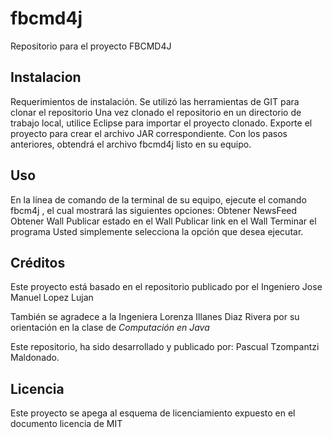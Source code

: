 # fbcmd4j
Repositorio para el proyecto FBCMD4J

## Instalacion
Requerimientos de instalación.
Se utilizó las herramientas de GIT para clonar el repositorio 
Una vez clonado el repositorio en un directorio de trabajo local, utilice Eclipse para importar el proyecto clonado. 
Exporte el proyecto para crear el archivo JAR correspondiente. 
Con los pasos anteriores, obtendrá el archivo fbcmd4j listo en su equipo.



## Uso 
En la línea de comando de la terminal de su equipo, ejecute el comando fbcm4j , el cual mostrará las siguientes opciones:
Obtener NewsFeed
Obtener Wall
Publicar estado en el Wall
Publicar link en el Wall
Terminar el programa
Usted simplemente selecciona la opción que desea ejecutar.
 

## Créditos
Este proyecto está basado en el repositorio publicado por el Ingeniero  Jose Manuel Lopez Lujan

También se agradece a la Ingeniera Lorenza Illanes Diaz Rivera por su orientación en la clase de *Computación en Java*

Este repositorio, ha sido desarrollado y publicado por: Pascual Tzompantzi Maldonado.

## Licencia
Este proyecto se apega al esquema de licenciamiento expuesto en el documento licencia de MIT
